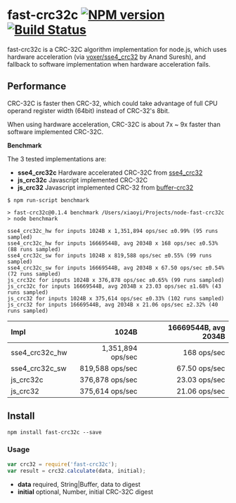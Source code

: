 # fast-crc32c [![NPM version](https://badge.fury.io/js/fast-crc32c.png)](http://badge.fury.io/js/fast-crc32c) [![Build Status](https://travis-ci.org/ashi009/node-fast-crc32c.svg?branch=master)](https://travis-ci.org/ashi009/node-fast-crc32c)

fast-crc32c is a CRC-32C algorithm implementation for node.js, which uses
hardware acceleration (via [voxer/sse4_crc32][sse4_crc32] by Anand Suresh), and
fallback to software implementation when hardware acceleration fails.

## Performance

CRC-32C is faster then CRC-32, which could take advantage of full CPU operand
register width (64bit) instead of CRC-32's 8bit.

When using hardware acceleration, CRC-32C is about 7x ~ 9x faster than software
implemented CRC-32C.

**Benchmark**

The 3 tested implementations are:

- **sse4\_crc32c** Hardware accelerated CRC-32C from [sse4_crc32][sse4_crc32]
- **js_crc32c** Javascript implemented CRC-32C
- **js_crc32** Javascript implemented CRC-32 from [buffer-crc32][buffer-crc32]

```
$ npm run-script benchmark

> fast-crc32c@0.1.4 benchmark /Users/xiaoyi/Projects/node-fast-crc32c
> node benchmark

sse4_crc32c_hw for inputs 1024B x 1,351,894 ops/sec ±0.99% (95 runs sampled)
sse4_crc32c_hw for inputs 16669544B, avg 2034B x 168 ops/sec ±0.53% (88 runs sampled)
sse4_crc32c_sw for inputs 1024B x 819,588 ops/sec ±0.55% (99 runs sampled)
sse4_crc32c_sw for inputs 16669544B, avg 2034B x 67.50 ops/sec ±0.54% (72 runs sampled)
js_crc32c for inputs 1024B x 376,878 ops/sec ±0.65% (99 runs sampled)
js_crc32c for inputs 16669544B, avg 2034B x 23.03 ops/sec ±1.68% (43 runs sampled)
js_crc32 for inputs 1024B x 375,614 ops/sec ±0.33% (102 runs sampled)
js_crc32 for inputs 16669544B, avg 2034B x 21.06 ops/sec ±2.32% (40 runs sampled)
```

| Impl           | 1024B             | 16669544B, avg 2034B |
|:---------------|------------------:|---------------------:|
| sse4_crc32c_hw | 1,351,894 ops/sec | 168 ops/sec          |
| sse4_crc32c_sw | 819,588 ops/sec   | 67.50 ops/sec        |
| js_crc32c      | 376,878 ops/sec   | 23.03 ops/sec        |
| js_crc32       | 375,614 ops/sec   | 21.06 ops/sec        |

## Install

```shell
npm install fast-crc32c --save
```

### Usage

```javascript
var crc32 = require('fast-crc32c');
var result = crc32.calculate(data, initial);
```

- **data** required, String|Buffer, data to digest
- **initial** optional, Number, initial CRC-32C digest

[sse4_crc32]: https://github.com/Voxer/sse4_crc32
[buffer-crc32]: https://github.com/brianloveswords/buffer-crc32
